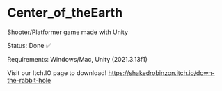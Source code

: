 # Center_of_theEarth

Shooter/Platformer game made with Unity

Status: Done ✅

Requirements: Windows/Mac, Unity (2021.3.13f1)

Visit our Itch.IO page to download!
https://shakedrobinzon.itch.io/down-the-rabbit-hole
